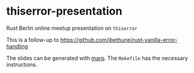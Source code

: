 # thiserror-presentation
Rust Berlin online meetup presentation on `thiserror`

This is a follow-up to https://github.com/jbethune/rust-vanilla-error-handling

The slides can be generated with [marp](https://github.com/marp-team/marp-cli).
The `Makefile` has the necessary instructions.
